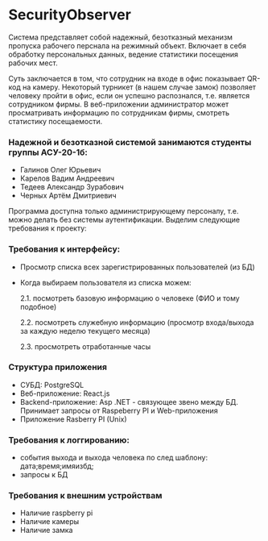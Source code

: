 # SecurityObserver

Система представляет собой надежный, безотказный механизм пропуска рабочего перснала на режимный объект. Включает в себя обработку персональных данных, ведение статистики посещения рабочих мест.

Суть заключается в том, что сотрудник на входе в офис показывает QR-код на камеру. Некоторый турникет (в нашем случае замок) позволяет человеку пройти в офис, если он успешно распознался, т.е. является сотрудником фирмы. В веб-приложении администратор может просматривать информацию по сотрудникам фирмы, смотреть статистику посещаемости.

### Надежной и безотказной системой занимаются студенты группы АСУ-20-1б:

- Галинов Олег Юрьевич
- Карелов Вадим Андреевич 
- Тедеев Александр Зурабович
- Черных Артём Дмитриевич

Программа доступна только администрирующему персоналу, т.е. можно делать без системы аутентификации. Выделим следующие требования к проекту:
### Требования к интерфейсу:

- Просмотр списка всех зарегистрированных пользователей (из БД)
- Когда выбираем пользователя из списка можем:


    2.1. посмотреть базовую информацию о человеке (ФИО и тому подобное)

    2.2. посмотреть служебную информацию (просмотр входа/выхода за каждую неделю текущего месяца)

    2.3. просмотреть отработанные часы

### Структура приложения

- СУБД: PostgreSQL
- Веб-приложение: React.js
- Backend-приложение: Asp .NET - связующее звено между БД. Принимает запросы от Raspeberry PI и Web-приложения
- Приложение Rasberry PI (Unix)

### Требования к логгированию:

- события выхода и выхода человека по след шаблону: дата;время;имяизбд;
- запросы к БД

### Требования к внешним устройствам
- Наличие raspberry pi
- Наличие камеры
- Наличие замка